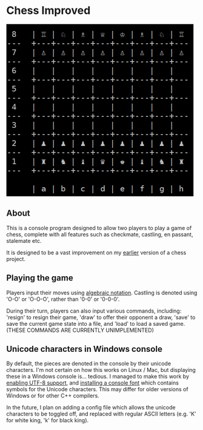# Chess Improved

![game](docs/images/game.png)

## About

This is a console program designed to allow two players to play a game of chess, complete with all features such as checkmate, castling, en passant, stalemate etc.

It is designed to be a vast improvement on my [earlier](https://github.com/swiderskis/chess) version of a chess project.

## Playing the game

Players input their moves using [algebraic notation](https://en.wikipedia.org/wiki/Algebraic_notation_(chess)).
Castling is denoted using 'O-O' or 'O-O-O', rather than '0-0' or '0-0-0'.

During their turn, players can also input various commands, including: 'resign' to resign their game, 'draw' to offer their opponent a draw, 'save' to save the current game state into a file, and 'load' to load a saved game.
(THESE COMMANDS ARE CURRENTLY UNIMPLEMENTED)

## Unicode characters in Windows console

By default, the pieces are denoted in the console by their unicode characters.
I'm not certain on how this works on Linux / Mac, but displaying these in a Windows console is... tedious.
I managed to make this work by [enabling UTF-8 support](https://stackoverflow.com/questions/7432545/change-codepage-in-cmd-permanently), and [installing a console font](https://stackoverflow.com/questions/27483800/displaying-unicode-chess-pieces-in-windows-console) which contains symbols for the Unicode characters.
This may differ for older versions of Windows or for other C++ compilers.

In the future, I plan on adding a config file which allows the unicode characters to be toggled off, and replaced with regular ASCII letters (e.g. 'K' for white king, 'k' for black king).